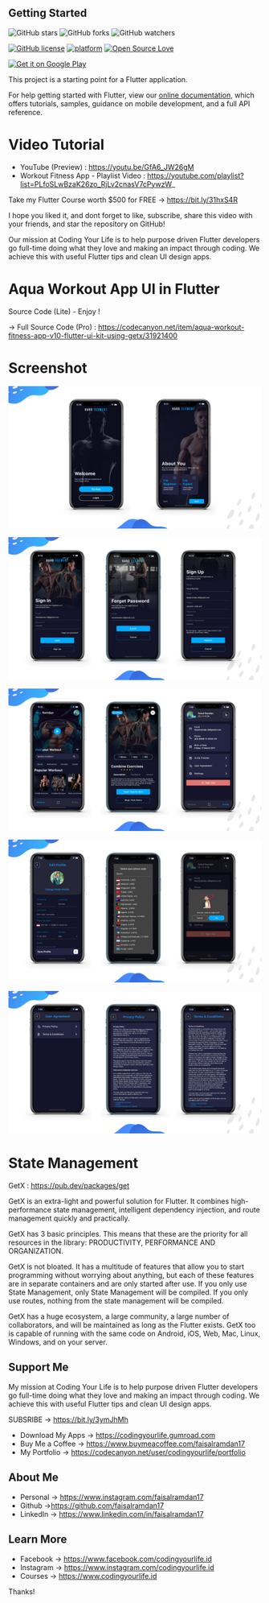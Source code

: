 ## Getting Started

![GitHub stars](https://img.shields.io/github/stars/faisalramdan17/aqua_workout_lite?style=social)
![GitHub forks](https://img.shields.io/github/forks/faisalramdan17/aqua_workout_lite?style=social)
![GitHub watchers](https://img.shields.io/github/watchers/faisalramdan17/aqua_workout_lite?style=social)

[![GitHub license](https://img.shields.io/badge/License-MIT-blue.svg)](LICENSE)
[![platform](https://img.shields.io/badge/platform-Flutter-blue.svg)](https://flutter.dev/)
[![Open Source Love](https://badges.frapsoft.com/os/v2/open-source.svg?v=103)](https://github.com/faisalramdan17)


[<img src="https://play.google.com/intl/en_us/badges/images/generic/en-play-badge.png" alt="Get it on Google Play" height=
"80">](https://play.google.com/store/apps/details?id=id.codingyourlife.aqua_workout_pro)

This project is a starting point for a Flutter application.

For help getting started with Flutter, view our
[online documentation](https://flutter.dev/docs), which offers tutorials,
samples, guidance on mobile development, and a full API reference.


# Video Tutorial
- YouTube (Preview) : https://youtu.be/GfA6_JW26gM
- Workout Fitness App - Playlist Video : https://youtube.com/playlist?list=PLfoSLwBzaK26zo_RjLv2cnasV7cPywzW_

Take my Flutter Course worth $500 for FREE → https://bit.ly/31hxS4R

I hope you liked it, and dont forget to like, subscribe, share this video with your friends, and star the repository on GitHub!

Our mission at Coding Your Life is to help purpose driven Flutter developers go full-time doing what they love and making an impact through coding. We achieve this with useful Flutter tips and clean UI design apps.

# Aqua Workout App UI in Flutter
Source Code (Lite) - Enjoy !

→ Full Source Code (Pro) :
https://codecanyon.net/item/aqua-workout-fitness-app-v10-flutter-ui-kit-using-getx/31921400

# Screenshot
<p>
    <a target="_blank" rel="noopener noreferrer" href="https://raw.githubusercontent.com/faisalramdan17/aqua_workout_lite/main/assets/screenshots/home.png"><img src="https://raw.githubusercontent.com/faisalramdan17/aqua_workout_lite/main/assets/screenshots/screenshots-1.png" style="max-width:100%;"></a>
</p>
<p>
    <a target="_blank" rel="noopener noreferrer" href="https://raw.githubusercontent.com/faisalramdan17/aqua_workout_lite/main/assets/screenshots/home.png"><img src="https://raw.githubusercontent.com/faisalramdan17/aqua_workout_lite/main/assets/screenshots/screenshots-2.png" style="max-width:100%;"></a>
</p>
<p>
    <a target="_blank" rel="noopener noreferrer" href="https://raw.githubusercontent.com/faisalramdan17/aqua_workout_lite/main/assets/screenshots/home.png"><img src="https://raw.githubusercontent.com/faisalramdan17/aqua_workout_lite/main/assets/screenshots/screenshots-3.png" style="max-width:100%;"></a>
</p>
<p>
    <a target="_blank" rel="noopener noreferrer" href="https://raw.githubusercontent.com/faisalramdan17/aqua_workout_lite/main/assets/screenshots/home.png"><img src="https://raw.githubusercontent.com/faisalramdan17/aqua_workout_lite/main/assets/screenshots/screenshots-4.png" style="max-width:100%;"></a>
</p>
<p>
    <a target="_blank" rel="noopener noreferrer" href="https://raw.githubusercontent.com/faisalramdan17/aqua_workout_lite/main/assets/screenshots/home.png"><img src="https://raw.githubusercontent.com/faisalramdan17/aqua_workout_lite/main/assets/screenshots/screenshots-5.png" style="max-width:100%;"></a>
</p>

# State Management
GetX : https://pub.dev/packages/get

GetX is an extra-light and powerful solution for Flutter. It combines high-performance state management, intelligent dependency injection, and route management quickly and practically.

GetX has 3 basic principles. This means that these are the priority for all resources in the library: PRODUCTIVITY, PERFORMANCE AND ORGANIZATION.

GetX is not bloated. It has a multitude of features that allow you to start programming without worrying about anything, but each of these features are in separate containers and are only started after use. If you only use State Management, only State Management will be compiled. If you only use routes, nothing from the state management will be compiled.

GetX has a huge ecosystem, a large community, a large number of collaborators, and will be maintained as long as the Flutter exists. GetX too is capable of running with the same code on Android, iOS, Web, Mac, Linux, Windows, and on your server.

## Support Me

My mission at Coding Your Life is to help purpose driven Flutter developers go full-time doing what they love and making an impact through coding. We achieve this with useful Flutter tips and clean UI design apps.

SUBSRIBE → https://bit.ly/3ymJhMh

- Download My Apps → https://codingyourlife.gumroad.com
- Buy Me a Coffee → https://www.buymeacoffee.com/faisalramdan17
- My Portfolio → https://codecanyon.net/user/codingyourlife/portfolio

## About Me
- Personal → https://www.instagram.com/faisalramdan17 
- Github →https://github.com/faisalramdan17
- LinkedIn → https://www.linkedin.com/in/faisalramdan17

## Learn More
- Facebook → https://www.facebook.com/codingyourlife.id
- Instagram → https://www.instagram.com/codingyourlife.id
- Courses → https://www.codingyourlife.id

Thanks!

